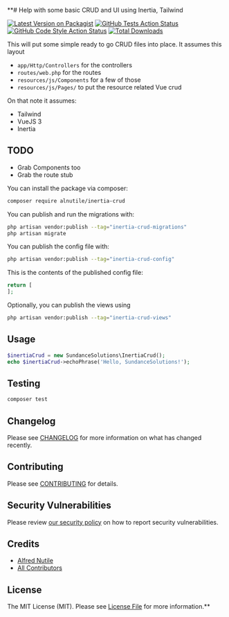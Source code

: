 **# Help with some basic CRUD and UI using Inertia, Tailwind

[![Latest Version on Packagist](https://img.shields.io/packagist/v/alnutile/inertia-crud.svg?style=flat-square)](https://packagist.org/packages/alnutile/inertia-crud)
[![GitHub Tests Action Status](https://img.shields.io/github/actions/workflow/status/alnutile/inertia-crud/run-tests.yml?branch=main&label=tests&style=flat-square)](https://github.com/alnutile/inertia-crud/actions?query=workflow%3Arun-tests+branch%3Amain)
[![GitHub Code Style Action Status](https://img.shields.io/github/actions/workflow/status/alnutile/inertia-crud/fix-php-code-style-issues.yml?branch=main&label=code%20style&style=flat-square)](https://github.com/alnutile/inertia-crud/actions?query=workflow%3A"Fix+PHP+code+style+issues"+branch%3Amain)
[![Total Downloads](https://img.shields.io/packagist/dt/alnutile/inertia-crud.svg?style=flat-square)](https://packagist.org/packages/alnutile/inertia-crud)



This will put some simple ready to go CRUD files into place. It assumes this layout

  * `app/Http/Controllers` for the controllers
  * `routes/web.php` for the routes
  * `resources/js/Components` for a few of those
  * `resources/js/Pages/` to put the resource related Vue crud

On that note it assumes:
  * Tailwind
  * VueJS 3
  * Inertia 



## TODO 
  * Grab Components too
  * Grab the route stub

You can install the package via composer:

```bash
composer require alnutile/inertia-crud
```

You can publish and run the migrations with:

```bash
php artisan vendor:publish --tag="inertia-crud-migrations"
php artisan migrate
```

You can publish the config file with:

```bash
php artisan vendor:publish --tag="inertia-crud-config"
```

This is the contents of the published config file:

```php
return [
];
```

Optionally, you can publish the views using

```bash
php artisan vendor:publish --tag="inertia-crud-views"
```

## Usage

```php
$inertiaCrud = new SundanceSolutions\InertiaCrud();
echo $inertiaCrud->echoPhrase('Hello, SundanceSolutions!');
```

## Testing

```bash
composer test
```

## Changelog

Please see [CHANGELOG](CHANGELOG.md) for more information on what has changed recently.

## Contributing

Please see [CONTRIBUTING](CONTRIBUTING.md) for details.

## Security Vulnerabilities

Please review [our security policy](../../security/policy) on how to report security vulnerabilities.

## Credits

- [Alfred Nutile](https://github.com/alnutile)
- [All Contributors](../../contributors)

## License

The MIT License (MIT). Please see [License File](LICENSE.md) for more information.**
